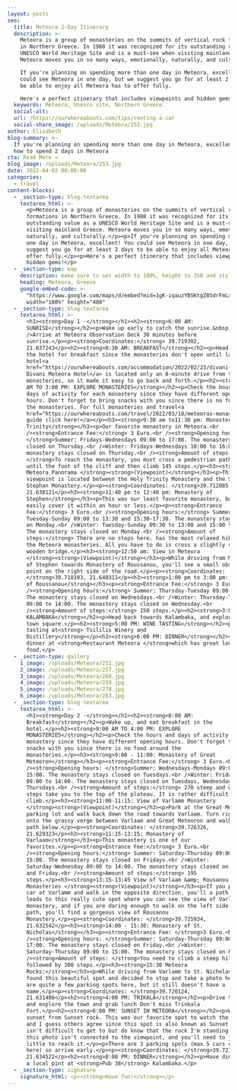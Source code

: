 ```yaml
---
layout: posts
seo:
  title: Meteora 2-Day Itinerary
  description: >-
    Meteora is a group of monasteries on the summits of vertical rock formations
    in Northern Greece. In 1988 it was recognized for its outstanding value as a
    UNESCO World Heritage Site and is a must-see when visiting mainland Greece.
    Meteora moves you in so many ways, emotionally, naturally, and culturally.

    If you're planning on spending more than one day in Meteora, excellent! You
    could see Meteora in one day, but we suggest you go for at least 2 days to
    be able to enjoy all Meteora has to offer fully.

    Here's a perfect itinerary that includes viewpoints and hidden gems!
  keywords: Meteora, Unesco site, Northern Greece.
  social-alt:
  url: /https://ourwhereabouts.com/tips/renting-a-car
  social-share_image: /uploads/Meteora/253.jpg
author: Elizabeth
blog-summary: >-
  If you're planning on spending more than one day in Meteora, excellent! Here's
  how to spend 2 days in Meteora
cta: Read More →
blog_image: /uploads/Meteora/253.jpg
date: 2022-04-02 00:00:00
categories:
  - travel
content-blocks:
  - _section-type: blog-textarea
    textarea_html: >-
      <p>Meteora is a group of monasteries on the summits of vertical rock
      formations in Northern Greece. In 1988 it was recognized for its
      outstanding value as a UNESCO World Heritage Site and is a must-see when
      visiting mainland Greece. Meteora moves you in so many ways, emotionally,
      naturally, and culturally.</p><p>If you're planning on spending more than
      one day in Meteora, excellent! You could see Meteora in one day, but we
      suggest you go for at least 2 days to be able to enjoy all Meteora has to
      offer fully.</p><p>Here's a perfect itinerary that includes viewpoints and
      hidden gems!</p>
  - _section-type: map
    description: make sure to set width to 100%, height to 350 and style to border 2
    heading: Meteora, Greece
    google-embed-code: >-
      "https://www.google.com/maps/d/embed?mid=1gK-iqauzYBSKtgZ85drFmLx2SMs5u0X4&ehbc=2E312F"
      width="100%" height="480"
  - _section-type: blog-textarea
    textarea_html: >-
      <h1><strong>Day 1 -</strong></h1><h2><strong>6:00 AM:
      SUNRISE</strong></h2><p>Wake up early to catch the sunrise.&nbsp;<br
      />Arrive at Meteora Observation Deck 30 minutes before
      sunrise.</p><p><strong>Coordinates:</strong> 39.719302,
      21.637243</p><h2><strong>8:30 AM: BREAKFAST</strong></h2><p>Head back to
      the hotel for breakfast since the monasteries don't open until later. Our
      hotel<a
      href="https://ourwhereabouts.com/accommodation/2022/02/23/divani-meteora-hotel.html">
      Divani Meteora Hotel</a> is located only an 8-minute drive from the
      monasteries, so it made it easy to go back and forth.</p><h2><strong>9:30
      AM TO 3:00 PM: EXPLORE MONASTERIES</strong></h2><p>Check the hours and
      days of activity for each monastery since they have different opening
      hours. Don't forget to bring snacks with you since there is no food around
      the monasteries. For full monasteries and travel<a
      href="https://ourwhereabouts.com/travel/2022/03/18/meteoras-monasteries-the-ultimate-guide.html">
      guide click here!</a></p><h3><strong>9:30 am to11:30 pm: Monastery of Holy
      Trinity</strong></h3><p>Our favorite monastery in Meteora.<br
      /><strong>Entrance Fee:</strong> 3 Euro.<br /><strong>Opening hours:
      </strong>Summer: Fridays-Wednesdays 09:00 to 17:00. The monastery stays
      closed on Thursday.<br />Winter: Fridays-Wednesdays 10:00 to 16:00. The
      monastery stays closed on Thursday.<br /><strong>Amount of steps:
      </strong>To reach the monastery, you must cross a pedestrian path downhill
      until the foot of the cliff and then climb 145 steps.</p><h3><strong>11:30
      Meteora Panorama </strong><strong>(Viewpoint)</strong></h3><p>This
      viewpoint is located between the Holy Trinity Monastery and the St.
      Stephan Monastery.</p><p><strong>Coordinates: </strong>39.712885,
      21.638121</p><h3><strong>11:40 pm to 12:40 pm: Monastery of
      Stephen</strong></h3><p>This was our least favorite monastery, but you can
      easily cover it within an hour or less.</p><p><strong>Entrance
      Fee:</strong> 3 Euro.<br /><strong>Opening hours:</strong> Summer:
      Tuesday-Sunday 09:00 to 13:30 and 15:30-17:30. The monastery stays closed
      on Monday.<br />Winter: Tuesday-Sunday 09:30 to 13:00 and 15:00 to 17:00.
      The monastery stays closed on Monday.<br /><strong>Amount of
      steps:</strong> There are no steps here. has the most relaxed hike of all
      the Meteora monasteries. All you have to do is cross a slightly shaky
      wooden bridge.</p><h3><strong>12:50 am: View in Meteora
      </strong><strong>(Viewpoint)</strong></h3><p>While driving from Monastery
      of Stephen towards Monastery of Roussanou, you'll see a small observation
      point on the right side of the road.</p><p><strong>Coordinates:
      </strong>39.718103, 21.640311</p><h3><strong>1:00 pm to 3:00 pm: Monastery
      of Roussanou</strong></h3><p><strong>Entrance Fee:</strong> 3 Euro.<br
      /><strong>Opening hours:</strong> Summer: Thursday-Tuesday 09:00 to 16:00.
      The monastery stays closed on Wednesdays.<br />Winter: Thursday-Tuesday
      09:00 to 14:00. The monastery stays closed on Wednesday.<br
      /><strong>Amount of steps:</strong> 150 steps.</p><h2><strong>3:00 PM:
      KALAMBAKA</strong></h2><p>Head back towards Kalambaka, and explore the
      town square.</p><h2><strong>5:00 PM: WINE TASTING</strong></h2><p>Go wine
      tasting at<strong> Tsililis Winery and
      Distillery</strong></p><h2><strong>6:00 PM: DINNER</strong></h2><p>Eat
      dinner at <strong>Restaurant Meteora </strong>which has great local
      food.</p>
  - _section-type: gallery
    1_image: /uploads/Meteora/251.jpg
    2_image: /uploads/Meteora/257.jpg
    3_image: /uploads/Meteora/260.jpg
    4_image: /uploads/Meteora/259.jpg
    5_image: /uploads/Meteora/278.jpg
    6_image: /uploads/Meteora/263.jpg
  - _section-type: blog-textarea
    textarea_html: >-
      <h1><strong>Day 2 -</strong></h1><h2><strong>8:00 AM:
      Breakfast</strong></h2><p>Wake up, and eat breakfast in the
      hotel.</p><h2><strong>9:00 AM TO 4:00 PM: EXPLORE
      MONASTERIES</strong></h2><p>Check the hours and days of activity for each
      monastery since they have different opening hours. Don't forget to bring
      snacks with you since there is no food around the
      monasteries.</p><h3><strong>9:00 - 11:00: Monastery of Great
      Meteoron</strong></h3><p><strong>Entrance Fee:</strong> 3 Euro.<br
      /><strong>Opening hours: </strong>Summer: Wednesdays-Mondays 09:00 to
      15:00. The monastery stays closed on Tuesdays.<br />Winter: Friday-Monday
      09:00 to 14:00. The monastery stays closed on Tuesdays, Wednesdays, and
      Thursdays.<br /><strong>Amount of steps:</strong> 270 steep and winding
      steps take you to the top of the plateau. It is rather difficult to
      climb.</p><h3><strong>11:00-11:15: View of Varlamm Monastery
      </strong><strong>(Viewpoint)</strong></h3><p>Park at the Great Metreoron
      parking lot and walk back down the road towards Varlaam. Turn right out
      onto the grassy verge between Varlaam and Great Meteoron and walk down the
      path below.</p><p><strong>Coordinates: </strong>39.726326,
      21.629323</p><h3><strong>11:15-13:15: Monastery of
      Varlaam</strong></h3><p>This monastery is one of our
      favorites.</p><p><strong>Entrance Fee:</strong> 3 Euro.<br
      /><strong>Opening hours:</strong> Summer: Saturday-Thursday 09:00 to
      15:00. The monastery stays closed on Fridays.<br />Winter:
      Saturday-Wednesday 09:00 to 14:00. The monastery stays closed on Thursday
      and Friday.<br /><strong>Amount of steps:</strong> 195
      steps.</p><h3><strong>13:15-13:45 View of Varlaam &amp; Rousanou
      Monasteries </strong><strong>(Viewpoint)</strong></h3><p>If you park your
      car at Varlamm and walk in the opposite direction, you'll a path that
      leads to this really cute spot where you can see the view of Varlaam
      monastery, and if you are daring enough to walk on the left side of the
      path, you'll find a gorgeous view of Rousanou
      Monastery.</p><p><strong>Coordinates: </strong>39.725934,
      21.632542</p><h3><strong>14:00 - 15:30: Monastery of St.
      Nicholas</strong></h3><p><strong>Entrance Fee: </strong>3 Euro.<br
      /><strong>Opening hours: </strong>Summer: Saturday-Thursday 09:00 to
      17:00. The monastery stays closed on Friday.<br />Winter:
      Saturday-Thursday 09:00 to 15:00. The monastery stays closed on Friday.<br
      /><strong>Amount of steps: </strong>You need to climb a steep hill,
      followed by 300 steps.</p><h3><strong>15:30 Meteora
      Rocks:</strong></h3><p>While driving from Varlamm to St. Nicholas, we
      found this beautiful spot and decided to stop and take a photo here. There
      are quite a few parking spots here, but it still doesn't have a
      name.</p><p><strong>Coordinates: </strong>39.720124,
      21.631486</p><h2><strong>4:00 PM: TRIKALA</strong></h2><p>Drive to Trikala
      and explore the town and grab lunch Don't miss Trinkala
      Fort.</p><h2><strong>6:00 PM: SUNSET IN METEORA</strong></h2><p>Watch the
      sunset from Sunset rock. This was our favorite spot to watch the sunset,
      and I guess others agree since this spot is also known as Sunset rock. It
      isn't difficult to get to but do know that the rock I'm standing on in
      this photo isn't connected to the viewpoint, and you'll need to jump a
      little to reach it.</p><p>There are 3 parking spots (max 5 cars can fit in
      here) so arrive early.</p><p><strong>Coordinates: </strong>39.721378,
      21.634522</p><h2><strong>8:00 PM: DINNER</strong></h2><p>Have dinner with
      a local pint at <strong>Pub 38</strong> Kalambaka.</p>
  - _section-type: signature
    signature_html: <p><strong>Have fun!</strong></p>
---
```

